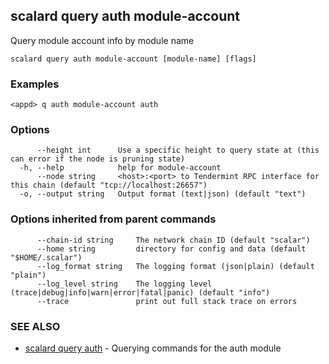## scalard query auth module-account

Query module account info by module name

```
scalard query auth module-account [module-name] [flags]
```

### Examples

```
<appd> q auth module-account auth
```

### Options

```
      --height int      Use a specific height to query state at (this can error if the node is pruning state)
  -h, --help            help for module-account
      --node string     <host>:<port> to Tendermint RPC interface for this chain (default "tcp://localhost:26657")
  -o, --output string   Output format (text|json) (default "text")
```

### Options inherited from parent commands

```
      --chain-id string     The network chain ID (default "scalar")
      --home string         directory for config and data (default "$HOME/.scalar")
      --log_format string   The logging format (json|plain) (default "plain")
      --log_level string    The logging level (trace|debug|info|warn|error|fatal|panic) (default "info")
      --trace               print out full stack trace on errors
```

### SEE ALSO

- [scalard query auth](scalard_query_auth.md) - Querying commands for the auth module
